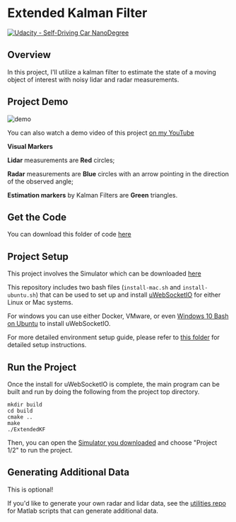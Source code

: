 # Extended Kalman Filter

[![Udacity - Self-Driving Car NanoDegree](https://s3.amazonaws.com/udacity-sdc/github/shield-carnd.svg)](http://www.udacity.com/drive)

## Overview
In this project, I'll utilize a kalman filter to estimate the state of a moving object of interest with noisy lidar and radar measurements.

## Project Demo

![demo](demo.gif)

You can also watch a demo video of this project [on my YouTube](https://youtu.be/eGQ28_dX3V0)

**Visual Markers**

**Lidar** measurements are **Red** circles;

**Radar** measurements are **Blue** circles with an arrow pointing in the direction of the observed angle;

**Estimation markers** by Kalman Filters are **Green** triangles.


## Get the Code
You can download this folder of code [here](https://tugan0329.bitbucket.io/downloads/udacity/car/ekf/p6-extended-kalman-filter.zip)

## Project Setup

This project involves the Simulator which can be downloaded [here](https://github.com/udacity/self-driving-car-sim/releases)

This repository includes two bash files (`install-mac.sh` and `install-ubuntu.sh`) that can be used to set up and install [uWebSocketIO](https://github.com/uWebSockets/uWebSockets) for either Linux or Mac systems. 

For windows you can use either Docker, VMware, or even [Windows 10 Bash on Ubuntu](https://www.howtogeek.com/249966/how-to-install-and-use-the-linux-bash-shell-on-windows-10/) to install uWebSocketIO. 

For more detailed environment setup guide, please refer to [this folder](https://github.com/Michael-Tu/Udacity-Self-Driving-Car/tree/master/p6-extended-kalman-filter/setup-guide) for detailed setup instructions.

## Run the Project

Once the install for uWebSocketIO is complete, the main program can be built and run by doing the following from the project top directory.

```
mkdir build
cd build
cmake ..
make
./ExtendedKF
```
Then, you can open the [Simulator you downloaded](https://github.com/udacity/self-driving-car-sim/releases) and choose "Project 1/2" to run the project.

## Generating Additional Data

This is optional!

If you'd like to generate your own radar and lidar data, see the
[utilities repo](https://github.com/udacity/CarND-Mercedes-SF-Utilities) for
Matlab scripts that can generate additional data.


